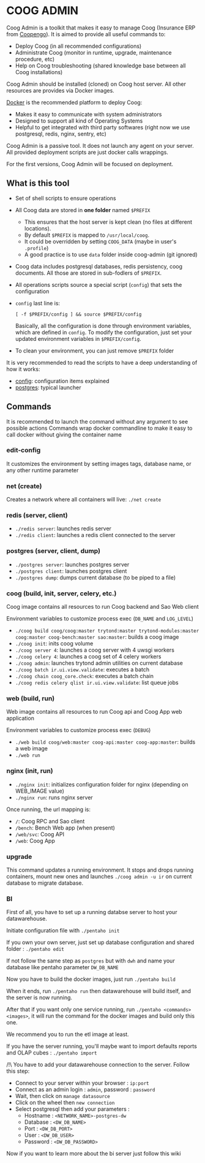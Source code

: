 # COOG ADMIN

Coog Admin is a toolkit that makes it easy to manage Coog (Insurance ERP from
[Coopengo](http://www.coopengo.com)). It is aimed to provide all useful commands to:

- Deploy Coog (in all recommended configurations)
- Administrate Coog (monitor in runtime, upgrade, maintenance procedure, etc)
- Help on Coog troubleshooting (shared knowledge base between all Coog
  installations)

Coog Admin should be installed (cloned) on Coog host server. All other resources
are provides via Docker images.

[Docker](https://www.docker.com/) is the recommended platform to deploy Coog:

- Makes it easy to communicate with system administrators
- Designed to support all kind of Operating Systems
- Helpful to get integrated with third party softwares (right now we use
  postgresql, redis, nginx, sentry, etc)

Coog Admin is a passive tool. It does not launch any agent on your server. All
provided deployment scripts are just docker calls wrappings.

For the first versions, Coog Admin will be focused on deployment.

## What is this tool

- Set of shell scripts to ensure operations
- All Coog data are stored in **one folder** named `$PREFIX`
    - This ensures that the host server is kept clean (no files at different locations).
    - By default `$PREFIX` is mapped to `/usr/local/coog`.
    - It could be overridden by setting `COOG_DATA` (maybe in user's `.profile`)
    - A good practice is to use `data` folder inside coog-admin (git ignored)
- Coog data includes postgresql databases, redis persistency, coog documents.
  All those are stored in sub-fodlers of `$PREFIX`.
- All operations scripts source a special script (`config`) that sets the
  configuration
- `config` last line is:

  ```
  [ -f $PREFIX/config ] && source $PREFIX/config
  ```
  Basically, all the configuration is done through environment variables, which
  are defined in `config`. To modify the configuration, just set your updated
  environment variables in `$PREFIX/config`.
- To clean your environment, you can just remove `$PREFIX` folder

It is very recommended to read the scripts to have a deep understanding of how
it works:

- [config](https://github.com/coopengo/coog-admin/blob/master/config): configuration
  items explained
- [postgres](https://github.com/coopengo/coog-admin/blob/master/postgres):
  typical launcher

## Commands

It is recommended to launch the command without any argument to see possible actions
Commands wrap docker commandline to make it easy to call docker without giving the container name

### edit-config

It customizes the environment by setting images tags, database name, or any other runtime parameter

### net (create)

Creates a network where all containers will live: `./net create`

### redis (server, client)

- `./redis server`: launches redis server
- `./redis client`: launches a redis client connected to the server

### postgres (server, client, dump)

- `./postgres server`: launches postgres server
- `./postgres client`: launches postgres client
- `./postgres dump`: dumps current database (to be piped to a file)

### coog (build, init, server, celery, etc.)

Coog image contains all resources to run Coog backend and Sao Web client

Environment variables to customize process exec (`DB_NAME` and `LOG_LEVEL`)

- `./coog build coog/coog:master trytond:master trytond-modules:master coog:master coog-bench:master sao:master`: builds a coog image
- `./coog init`: inits coog volume
- `./coog server 4`: launches a coog server with 4 uwsgi workers
- `./coog celery 4`: launches a coog set of 4 celery workers
- `./coog admin`: launches trytond admin utilities on current database
- `./coog batch ir.ui.view.validate`: executes a batch
- `./coog chain coog_core.check`: executes a batch chain
- `./coog redis celery qlist ir.ui.view.validate`: list queue jobs

### web (build, run)

Web image contains all resources to run Coog api and Coog App web application

Environment variables to customize process exec (`DEBUG`)

- `./web build coog/web:master coog-api:master coog-app:master`: builds a web image
- `./web run`

### nginx (init, run)

- `./nginx init`: initializes configuration folder for nginx (depending on WEB_IMAGE value)
- `./nginx run`: runs nginx server

Once running, the url mapping is:
- `/`: Coog RPC and Sao client
- `/bench`: Bench Web app (when present)
- `/web/svc`: Coog API
- `/web`: Coog App

### upgrade

This command updates a running environment. It stops and drops running containers, mount new ones and launches `./coog admin -u ir` on current database to migrate database.

### BI

First of all, you have to set up a running databse server to host your datawarehouse.

Initiate configuration file with `./pentaho init`

If you own your own server, just set up database configuration and shared
folder : `./pentaho edit`

If not follow the same step as `postgres` but with `dwh` and name your database
like pentaho parameter `DW_DB_NAME`

Now you have to build the docker images, just run `./pentaho build`

When it ends, run `./pentaho run` then datawarehouse will build itself, and the
server is now running.

After that if you want only one service running, run `./pentaho <commands>
<images>`, it will run the command for the docker images and build only this
one.

We recommend you to run the etl image at least.

If you have the server running, you'll maybe want to import defaults reports
and OLAP cubes : `./pentaho import`

/!\ You have to add your datawarehouse connection to the server. Follow this
step:
 - Connect to your server within your browser : `ip:port`
 - Connect as an admin login : `admin`, password : `password`
 - Wait, then click on `manage datasource`
 - Click on the wheel then `new connection`
 - Select postgresql then add your parameters :
    - Hostname : `<NETWORK_NAME>-postgres-dw`
    - Database : `<DW_DB_NAME>`
    - Port : `<DW_DB_PORT>`
    - User : `<DW_DB_USER>`
    - Password : `<DW_DB_PASSWORD>`

Now if you want to learn more about the bi server just follow this wiki
